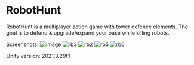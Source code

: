# RobotHunt

RobotHunt is a multiplayer action game with tower defence elements. The goal is to defend & upgrade/expand your base while killing robots.

Screenshots:
![image](https://github.com/wariacix/RobotHunt/assets/70266908/e7921721-60c4-4eca-a164-7ab5771918d4)
![rb3](https://github.com/wariacix/RobotHunt/assets/70266908/1b4d936b-619d-48e3-9c8b-5f82c0479fec)
![rb2](https://github.com/wariacix/RobotHunt/assets/70266908/305259c5-cc40-410b-a1ac-ad72b99827f0)
![rb5](https://github.com/wariacix/RobotHunt/assets/70266908/54d201db-dcf1-4093-8efb-f6c575821322)
![rb6](https://github.com/wariacix/RobotHunt/assets/70266908/df565cfc-13c7-4232-9eba-452139ee549f)

Unity version: 2021.3.29f1
